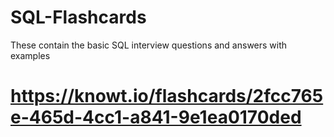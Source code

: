 # SQL-Flashcards
These contain the basic SQL interview questions and answers with examples

# https://knowt.io/flashcards/2fcc765e-465d-4cc1-a841-9e1ea0170ded
